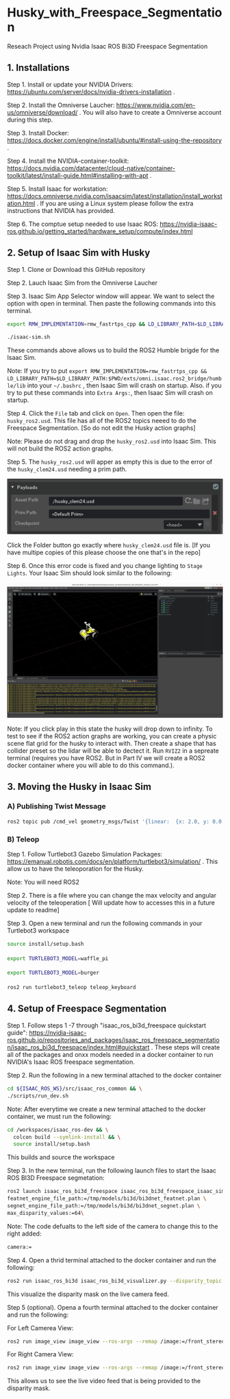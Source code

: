 # Husky_with_Freespace_Segmentation
Reseach Project using Nvidia Isaac ROS Bi3D Freespace Segmentation

## 1. Installations

Step 1. Install or update your NVIDIA Drivers: https://ubuntu.com/server/docs/nvidia-drivers-installation .

Step 2. Install the Omniverse Laucher: https://www.nvidia.com/en-us/omniverse/download/ .
You will also have to create a Omniverse account during this step.

Step 3. Install Docker: https://docs.docker.com/engine/install/ubuntu/#install-using-the-repository .

Step 4. Install the NVIDIA-container-toolkit: https://docs.nvidia.com/datacenter/cloud-native/container-toolkit/latest/install-guide.html#installing-with-apt .

Step 5. Install Isaac for workstation: https://docs.omniverse.nvidia.com/isaacsim/latest/installation/install_workstation.html .
If you are using a Linux system please follow the extra instructions that NVIDIA has provided.


Step 6. The comptue setup needed to use Isaac ROS: https://nvidia-isaac-ros.github.io/getting_started/hardware_setup/compute/index.html

## 2. Setup of Isaac Sim with Husky

Step 1. Clone or Download this GitHub repository 

Step 2. Lauch Isaac Sim from the Omniverse Laucher

Step 3. Isaac Sim App Selector window will appear. We want to select the option with open in terminal. Then paste the following commands into this terminal.

```bash
export RMW_IMPLEMENTATION=rmw_fastrtps_cpp && LD_LIBRARY_PATH=$LD_LIBRARY_PATH:$PWD/exts/omni.isaac.ros2_bridge/humble/lib
```

```bash
./isaac-sim.sh 
```

These commands above allows us to build the ROS2 Humble brigde for the Isaac Sim.

Note: If you try to put ```export RMW_IMPLEMENTATION=rmw_fastrtps_cpp && LD_LIBRARY_PATH=$LD_LIBRARY_PATH:$PWD/exts/omni.isaac.ros2_bridge/humble/lib``` into your ```~/.bashrc``` , then Isaac Sim will crash on startup.
Also. if you try to put these commands into ```Extra Args:```, then Isaac Sim will crash on startup.

Step 4. Click the ```File``` tab and click on ```Open```. Then open the file: ```husky_ros2.usd```. This file has all of the ROS2 topics neeed to do the Freespace Segmentation. [So do not edit the Husky action graphs] 

Note: Please do not drag and drop the ```husky_ros2.usd``` into Isaac Sim. This will not build the ROS2 action graphs.

Step 5. The ```husky_ros2.usd``` will apper as empty this is due to the error of the ```husky_clem24.usd``` needing a prim path.

![prim path](https://github.com/jkcolem/Husky_with_Freespace_Segmentation/blob/main/Screenshot%20from%202023-12-14%2016-05-31.png)

Click the Folder button go exactly where ```husky_clem24.usd``` file is. [If you have multipe copies of this please choose the one that's in the repo]

Step 6. Once this error code is fixed and you change lighting to ```Stage Lights```. Your Isaac Sim should look similar to the following:

![husky_in_isacc_sim](https://github.com/jkcolem/Husky_with_Freespace_Segmentation/blob/main/Screenshot%20from%202023-12-15%2016-01-10.png)

Note: If you click play in this state the husky will drop down to infinity. To test to see if the ROS2 action graphs are working, you can create a physic scene flat grid for the husky to interact with. Then create a shape that has collider preset so the lidar will be able to dectect it. Run ```RVIZ2``` in a sepreate terminal (requires you have ROS2. But in Part IV we will create a ROS2 docker container where you will able to do this command.).

## 3. Moving the Husky in Isaac Sim

### A) Publishing Twist Message

```bash
ros2 topic pub /cmd_vel geometry_msgs/Twist '{linear:  {x: 2.0, y: 0.0, z: 0.0}, angular: {x: 0.0,y: 0.0,z: 0.0}}'
```

### B) Teleop

Step 1. Follow Turtlebot3 Gazebo Simulation Packages: https://emanual.robotis.com/docs/en/platform/turtlebot3/simulation/ . This allow us to have the teleoporation for the Husky.

Note: You will need ROS2

Step 2. There is a file where you can change the max velocity and angular velocity of the teleoperation [ Will update how to accesses this in a future update to readme]

Step 3. Open a new terminal and run the following commands in your Turtlebot3 workspace

```bash
source install/setup.bash 

export TURTLEBOT3_MODEL=waffle_pi 

export TURTLEBOT3_MODEL=burger 

ros2 run turtlebot3_teleop teleop_keyboard
```
## 4. Setup of Freespace Segmentation

Step 1. Follow steps 1 -7 through "isaac_ros_bi3d_freespace quickstart guide": https://nvidia-isaac-ros.github.io/repositories_and_packages/isaac_ros_freespace_segmentation/isaac_ros_bi3d_freespace/index.html#quickstart . These steps will create all of the packages and onxx models needed in a docker container to run NVIDIA's Isaac ROS freespace segmentation.

Step 2. Run the following in a new terminal attached to the docker container

```bash
cd ${ISAAC_ROS_WS}/src/isaac_ros_common && \
./scripts/run_dev.sh
```
Note: After everytime we create a new terminal attached to the docker container, we must run the following:

```bash
cd /workspaces/isaac_ros-dev && \
  colcon build --symlink-install && \
  source install/setup.bash
```
This builds and source the workspace

Step 3. In the new terminal, run the following launch files to start the Isaac ROS BI3D Freespace segmetation:

```bash
ros2 launch isaac_ros_bi3d_freespace isaac_ros_bi3d_freespace_isaac_sim.launch.py \
featnet_engine_file_path:=/tmp/models/bi3d/bi3dnet_featnet.plan \
segnet_engine_file_path:=/tmp/models/bi3d/bi3dnet_segnet.plan \
max_disparity_values:=64\
```

Note: The code defualts to the left side of the camera to change this to the right added:

``` bash
camera:=
```

Step 4. Open a thrid terminal attached to the docker container and run the following:

``` bash
ros2 run isaac_ros_bi3d isaac_ros_bi3d_visualizer.py --disparity_topic bi3d_mask
```
This visualize the disparity mask on the live camera feed.

Step 5 (optional). Opena a fourth terminal attached to the docker container and run the following:

For Left Camerea View:
```bash
ros2 run image_view image_view --ros-args --remap /image:=/front_stereo_camera/left_rgb/image_resize
```
For Right Camera View:
```bash
ros2 run image_view image_view --ros-args --remap /image:=/front_stereo_camera/right_rgb/image_resize 
```
This allows us to see the live video feed that is being provided to the disparity mask.
